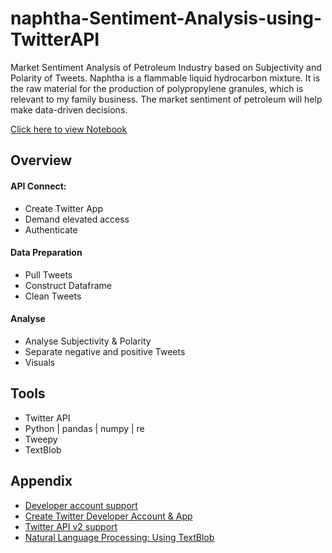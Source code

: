 
# naphtha-Sentiment-Analysis-using-TwitterAPI

Market Sentiment Analysis of Petroleum Industry based on Subjectivity and Polarity of Tweets. Naphtha is a flammable liquid hydrocarbon mixture. It is the raw material for the production of polypropylene granules, which is relevant to my family business. The market sentiment of petroleum will help make data-driven decisions.

[Click here to view Notebook](https://colab.research.google.com/drive/1PwJ-nezjfWXWwh2JpJfb6Zca_WvsdpdD?usp=sharing)
## Overview

#### API Connect:
- Create Twitter App
- Demand elevated access
- Authenticate

#### Data Preparation
- Pull Tweets
- Construct Dataframe
- Clean Tweets

#### Analyse
- Analyse Subjectivity & Polarity
- Separate negative and positive Tweets
- Visuals

## Tools

- Twitter API
- Python | pandas | numpy | re
- Tweepy
- TextBlob

## Appendix

- [Developer account support](https://developer.twitter.com/en/support/twitter-api/developer-account)
- [Create Twitter Developer Account & App](https://medium.com/@divyeshardeshana/create-twitter-developer-account-app-4ac55e945bf4)
- [Twitter API v2 support](https://developer.twitter.com/en/support/twitter-api/v2)
- [Natural Language Processing: Using TextBlob](https://www.analyticsvidhya.com/blog/2018/02/natural-language-processing-for-beginners-using-textblob/#:~:text=3.6%20Sentiment%20Analysis&text=Polarity%20is%20float%20which%20lies,objective%20refers%20to%20factual%20information.)
